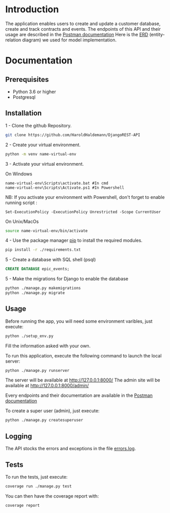 # Introduction

The application enables users to create and update a customer database, create and track contracts and events.
The endpoints of this API and their usage are described in the [Postman documentation](https://documenter.getpostman.com/view/25447803/2s93sc3Xtn)
Here is the [ERD](./erd_epicevents.png) (entity-relation diagram) we used for model implementation.

# Documentation

## Prerequisites

- Python 3.6 or higher
- Postgresql

## Installation

1 - Clone the github Repository.

```bash
git clone https://github.com/HaroldHaldemann/DjangoREST-API
```

2 - Create your virtual environment.

```bash
python -m venv name-virtual-env
```

3 - Activate your virtual environment.

On Windows
```windows
name-virtual-env\Scripts\activate.bat #In cmd
name-virtual-env\Scripts\Activate.ps1 #In Powershell
```

NB: If you activate your environment with Powershell, don't forget to enable running script :
```windows
Set-ExecutionPolicy -ExecutionPolicy Unrestricted -Scope CurrentUser
```

On Unix/MacOs
```bash
source name-virtual-env/bin/activate
```

4 - Use the package manager [pip](https://pip.pypa.io/en/stable/) to install the required modules.

```bash
pip install -r ./requirements.txt
```

5 - Create a database with SQL shell (psql)
```sql
CREATE DATABASE epic_events;
```

5 - Make the migrations for Django to enable the database
```bash
python ./manage.py makemigrations
python ./manage.py migrate
```

## Usage
Before running the app, you will need some environment varibles, just execute:
```bash
python ./setup_env.py
```
Fill the information asked with your own.

To run this application, execute the following command to launch the local server:
```bash
python ./manage.py runserver
```

The server will be available at http://127.0.0.1:8000/
The admin site will be available at http://127.0.0.1:8000/admin/

Every endpoints and their documentation are available in the [Postman documentation](https://documenter.getpostman.com/view/25447803/2s93sc3Xtn)

To create a super user (admin), just execute:
```bash
python ./manage.py createsuperuser
```

## Logging

The API stocks the errors and exceptions in the file [errors.log](errors.log).

## Tests

To run the tests, just execute: 
```bash
coverage run ./manage.py test
```

You can then have the coverage report with:
```bash
coverage report
```